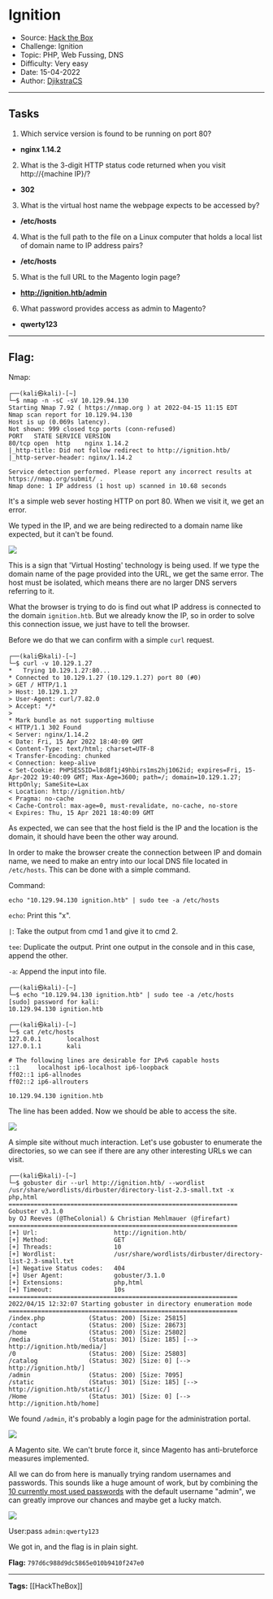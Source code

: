 # Ignition
* Source: [Hack the Box](https://hackthebox.com/)
* Challenge: Ignition
* Topic: PHP, Web Fussing, DNS
* Difficulty: Very easy
* Date: 15-04-2022
* Author: [DjikstraCS](https://github.com/DjikstraCS)

---
## Tasks
1. Which service version is found to be running on port 80? 
 - **nginx 1.14.2**
2. What is the 3-digit HTTP status code returned when you visit http://{machine IP}/? 
- **302**
3. What is the virtual host name the webpage expects to be accessed by? 
- **/etc/hosts**
4. What is the full path to the file on a Linux computer that holds a local list of domain name to IP address pairs? 
- **/etc/hosts**
5. What is the full URL to the Magento login page? 
- **http://ignition.htb/admin**
6. What password provides access as admin to Magento? 
- **qwerty123**

---
## Flag:
Nmap:

```console
┌──(kali㉿kali)-[~]
└─$ nmap -n -sC -sV 10.129.94.130
Starting Nmap 7.92 ( https://nmap.org ) at 2022-04-15 11:15 EDT
Nmap scan report for 10.129.94.130
Host is up (0.069s latency).
Not shown: 999 closed tcp ports (conn-refused)
PORT   STATE SERVICE VERSION
80/tcp open  http    nginx 1.14.2
|_http-title: Did not follow redirect to http://ignition.htb/
|_http-server-header: nginx/1.14.2

Service detection performed. Please report any incorrect results at https://nmap.org/submit/ .
Nmap done: 1 IP address (1 host up) scanned in 10.68 seconds
```

It's a simple web sever hosting HTTP on port 80. When we visit it, we get an error. 

We typed in the IP, and we are being redirected to a domain name like expected, but it can't be found.

![](./attachments/Pasted%20image%2020220415173436.png)

This is a sign that 'Virtual Hosting' technology is being used. If we type the domain name of the page provided into the URL, we get the same error. The host must be isolated, which means there are no larger DNS servers referring to it.

What the browser is trying to do is find out what IP address is connected to the domain `ignition.htb`. But we already know the IP, so in order to solve this connection issue, we just have to tell the browser.

Before we do that we can confirm with a simple `curl` request.

```
┌──(kali㉿kali)-[~]
└─$ curl -v 10.129.1.27  
*   Trying 10.129.1.27:80...
* Connected to 10.129.1.27 (10.129.1.27) port 80 (#0)
> GET / HTTP/1.1
> Host: 10.129.1.27
> User-Agent: curl/7.82.0
> Accept: */*
> 
* Mark bundle as not supporting multiuse
< HTTP/1.1 302 Found
< Server: nginx/1.14.2
< Date: Fri, 15 Apr 2022 18:40:09 GMT
< Content-Type: text/html; charset=UTF-8
< Transfer-Encoding: chunked
< Connection: keep-alive
< Set-Cookie: PHPSESSID=l8d8f1j49hbirs1ms2hj1062id; expires=Fri, 15-Apr-2022 19:40:09 GMT; Max-Age=3600; path=/; domain=10.129.1.27; HttpOnly; SameSite=Lax
< Location: http://ignition.htb/
< Pragma: no-cache
< Cache-Control: max-age=0, must-revalidate, no-cache, no-store
< Expires: Thu, 15 Apr 2021 18:40:09 GMT

```

As expected, we can see that the host field is the IP and the location is the domain, it should have been the other way around.  

In order to make the browser create the connection between IP and domain name, we need to make an entry into our local DNS file located in `/etc/hosts`. This can be done with a simple command.

Command:

`echo "10.129.94.130 ignition.htb" | sudo tee -a /etc/hosts`

`echo`: Print this "x".

`|`: Take the output from cmd 1 and give it to cmd 2.

`tee`: Duplicate the output. Print one output in the console and in this case, append the other.

`-a`: Append the input into file.

```console
┌──(kali㉿kali)-[~]
└─$ echo "10.129.94.130 ignition.htb" | sudo tee -a /etc/hosts
[sudo] password for kali: 
10.129.94.130 ignition.htb
 
┌──(kali㉿kali)-[~]
└─$ cat /etc/hosts
127.0.0.1       localhost
127.0.1.1       kali

# The following lines are desirable for IPv6 capable hosts
::1     localhost ip6-localhost ip6-loopback
ff02::1 ip6-allnodes
ff02::2 ip6-allrouters

10.129.94.130 ignition.htb
```

The line has been added. Now we should be able to access the site.

![](./attachments/Pasted%20image%2020220415182317.png)

A simple site without much interaction. Let's use gobuster to enumerate the directories, so we can see if there are any other interesting URLs we can visit.

```console
┌──(kali㉿kali)-[~]
└─$ gobuster dir --url http://ignition.htb/ --wordlist /usr/share/wordlists/dirbuster/directory-list-2.3-small.txt -x php,html
===============================================================
Gobuster v3.1.0
by OJ Reeves (@TheColonial) & Christian Mehlmauer (@firefart)
===============================================================
[+] Url:                     http://ignition.htb/
[+] Method:                  GET
[+] Threads:                 10
[+] Wordlist:                /usr/share/wordlists/dirbuster/directory-list-2.3-small.txt
[+] Negative Status codes:   404
[+] User Agent:              gobuster/3.1.0
[+] Extensions:              php,html
[+] Timeout:                 10s
===============================================================
2022/04/15 12:32:07 Starting gobuster in directory enumeration mode
===============================================================
/index.php            (Status: 200) [Size: 25815]
/contact              (Status: 200) [Size: 28673]
/home                 (Status: 200) [Size: 25802]
/media                (Status: 301) [Size: 185] [--> http://ignition.htb/media/]
/0                    (Status: 200) [Size: 25803]                               
/catalog              (Status: 302) [Size: 0] [--> http://ignition.htb/]        
/admin                (Status: 200) [Size: 7095]                                
/static               (Status: 301) [Size: 185] [--> http://ignition.htb/static/]
/Home                 (Status: 301) [Size: 0] [--> http://ignition.htb/home]
```

We found `/admin`, it's probably a login page for the administration portal.

![](./attachments/Pasted%20image%2020220415183636.png)

A Magento site. We can't brute force it, since Magento has anti-bruteforce measures implemented.

All we can do from here is manually trying random usernames and passwords. This sounds like a huge amount of work, but by combining the [10 currently most used passwords](https://cybernews.com/best-password-managers/most-common-passwords/) with the default username "admin", we can greatly improve our chances and maybe get a lucky match.
 
 ![](Pasted%20image%2020220415185952.png)
 
User:pass `admin:qwerty123`

We got in, and the flag is in plain sight.

**Flag:** `797d6c988d9dc5865e010b9410f247e0`

---
**Tags:** [[HackTheBox]]